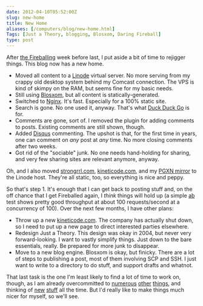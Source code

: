 ```yaml
--- 
date: 2012-04-10T05:52:00Z
slug: new-home
title: New Home
aliases: [/computers/blog/new-home.html]
Tags: [Just a Theory, blogging, Blosxom, Daring Fireball]
type: post
---
```


After [the Fireballing] week before last, I put aside a bit of time to rejigger
things. This blog now has a new home.

-   Moved all content to a [Linode] virtual server. No more serving from my
    crappy old desktop system behind my Comcast connection. The VPS is kind of
    skimpy on the RAM, but seems fine for my basic needs.
-   Still using [Blosxom], but all content is statically-generated.
-   Switched to [Nginx]. It's fast. Especially for a 100% static site.
-   Search is gone. No one used it, anyway. That's what [Duck Duck Go] is for.
-   Comments are gone, sort of. I removed the plugin for adding comments to
    posts. Existing comments are still shown, though.
-   Added [Disqus] commenting. The upshot is that, for the first time in years,
    one can comment on *any* post at *any* time. No more closing comments after
    two weeks.
-   Got rid of the "sociable" junk. No one needs hand-holding for sharing, and
    very few sharing sites are relevant anymore, anyway.

Oh, and I also moved [strongrrl.com], [kineticode.com], and my [PGXN mirror] to
the Linode host. They're all static, too, so everything is nice and peppy.

So that's step 1. It's enough that I can get back to posting stuff and, on the
off chance that I get Fireballed again, I *think* things will hold up (a simple
[ab] test shows pretty good throughput at about 100 requests/second at a
concurrency of 100). Over the next few months, I have other plans:

-   Throw up a new [kineticode.com]. The company has actually shut down, so I
    need to put up a new page to direct interested parties elsewhere.
-   Redesign Just a Theory. This design was okay in 2004, but never very
    forward-looking. I want to vastly simplify things. Just down to the bare
    essentials, really. Be prepared for more junk to disappear.
-   Move to a new blog engine. Blosxom is okay, but finicky. There are a lot of
    steps to publishing a post, most of them involving SCP and SSH. I just want
    to write to a directory to do stuff, and support drafts and whatnot.

That last task is the one I'm least likely to find a lot of time to work on,
though, as I am already overcommitted to [numerous][] [other][] [things], and
thinking of [new][] [stuff] all the time. But I'd really like to make things
much nicer for myself, so we'll see.

  [the Fireballing]: /computers/blog/how-not-to-withstand-a-fireballing.html
  [Linode]: http://www.linode.com/
  [Blosxom]: http://blosxom.sourceforge.net/
  [Nginx]: http://www.nginx.org/
  [Duck Duck Go]: http://duckduckgo.com/
  [Disqus]: http://disqus.com/
  [strongrrl.com]: http://www.strongrrl.com/
  [kineticode.com]: https://www.kineticode.com/
  [PGXN mirror]: http://pgxn.justatheory.com/
  [ab]: http://httpd.apache.org/docs/2.2/programs/ab.html
  [numerous]: http://www.iovation.com/
  [other]: http://pgxn.org/
  [things]: http://www.designsceneapp.com/
  [new]: http://github.com/theory/sqitch
  [stuff]: /computers/databases/postgresql/dbix-connector-and-ssi.html
